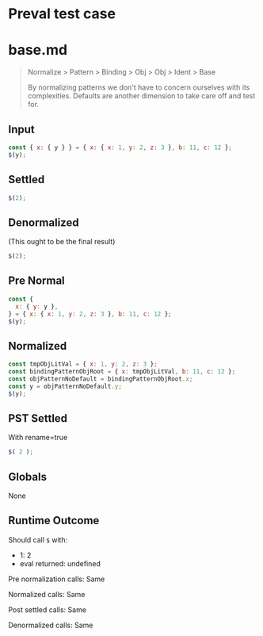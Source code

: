 # Preval test case

# base.md

> Normalize > Pattern > Binding > Obj > Obj > Ident > Base
>
> By normalizing patterns we don't have to concern ourselves with its complexities. Defaults are another dimension to take care off and test for.

## Input

`````js filename=intro
const { x: { y } } = { x: { x: 1, y: 2, z: 3 }, b: 11, c: 12 };
$(y);
`````

## Settled


`````js filename=intro
$(2);
`````

## Denormalized
(This ought to be the final result)

`````js filename=intro
$(2);
`````

## Pre Normal


`````js filename=intro
const {
  x: { y: y },
} = { x: { x: 1, y: 2, z: 3 }, b: 11, c: 12 };
$(y);
`````

## Normalized


`````js filename=intro
const tmpObjLitVal = { x: 1, y: 2, z: 3 };
const bindingPatternObjRoot = { x: tmpObjLitVal, b: 11, c: 12 };
const objPatternNoDefault = bindingPatternObjRoot.x;
const y = objPatternNoDefault.y;
$(y);
`````

## PST Settled
With rename=true

`````js filename=intro
$( 2 );
`````

## Globals

None

## Runtime Outcome

Should call `$` with:
 - 1: 2
 - eval returned: undefined

Pre normalization calls: Same

Normalized calls: Same

Post settled calls: Same

Denormalized calls: Same
